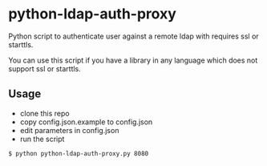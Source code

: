 # python-ldap-auth-proxy
Python script to authenticate user against a remote ldap with requires ssl or starttls.

You can use this script if you have a library in any language which does not support ssl or starttls.

## Usage

* clone this repo
* copy config.json.example to config.json
* edit parameters in config.json
* run the script

```bash
$ python python-ldap-auth-proxy.py 8080
```

